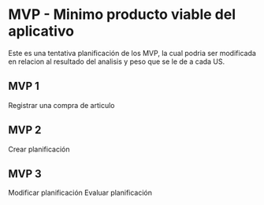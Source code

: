 # MVP - Minimo producto viable del aplicativo
Este es una tentativa planificación de los MVP, la cual podria ser modificada en relacion al resultado del analisis y peso que se le de a cada US.

## MVP 1
Registrar una compra de articulo

## MVP 2
Crear planificación

## MVP 3
Modificar planificación
Evaluar planificación